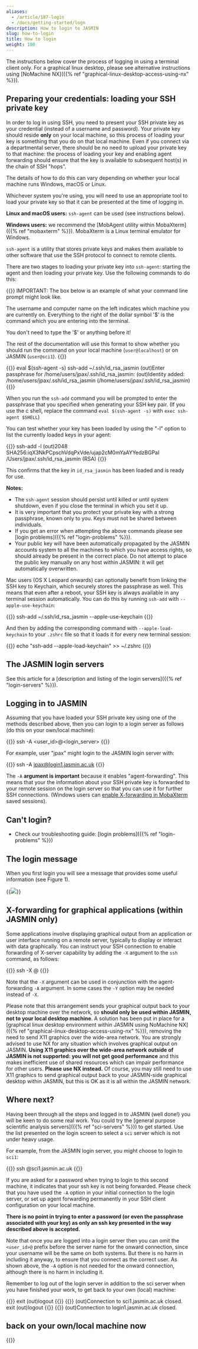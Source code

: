 ```yaml
---
aliases: 
  - /article/187-login
  - /docs/getting-started/logn
description: How to login to JASMIN
slug: how-to-login
title: How to login
weight: 100
---
```


The instructions below cover the process of logging in using a terminal client
only. For a graphical linux desktop, please see alternative instructions using
[NoMachine NX]({{% ref "graphical-linux-desktop-access-using-nx" %}}).

## Preparing your credentials: loading your SSH private key

In order to log in using SSH, you need to present your SSH private key as your
credential (instead of a username and password). Your private key should
reside **only** on your local machine, so this process of loading your key is
something that you do on that local machine. Even if you connect via a
departmental server, there should be no need to upload your private key to
that machine: the process of loading your key and enabling agent forwarding
should ensure that the key is available to subsequent host(s) in the chain of
SSH "hops".

The details of how to do this can vary depending on whether your local machine
runs Windows, macOS or Linux.

Whichever system you're using, you will need to use an appropriate tool to
load your private key so that it can be presented at the time of logging in.

**Linux and macOS users:** `ssh-agent` can be used (see instructions below).

**Windows users:** we recommend the [MobAgent utility within MobaXterm]({{% ref "mobaxterm" %}}).
MobaXterm is a Linux terminal emulator for Windows.

`ssh-agent` is a utility that stores private keys and makes them available to
other software that use the SSH protocol to connect to remote clients.

There are two stages to loading your private key into `ssh-agent`: starting
the agent and then loading your private key. Use the following commands to do
this:

{{<alert type="info">}}
IMPORTANT: The box below is an example of what your command line prompt
might look like.

The username and computer name on the left indicates which machine you are
currently on. Everything to the right of the dollar symbol '$' is the command
which you are entering into the terminal.

You don't need to type the '$' or anything before it!

The rest of the documentation will use this format to show whether you should
run the command on your local machine (`user@localhost`) or on JASMIN (`user@sci1`).
{{</alert>}}

{{<command user="user" host="localhost">}}
eval $(ssh-agent -s)
ssh-add ~/.ssh/id_rsa_jasmin
(out)Enter passphrase for /home/users/jpax/.ssh/id_rsa_jasmin:
(out)Identity added: /home/users/jpax/.ssh/id_rsa_jasmin (/home/users/jpax/.ssh/id_rsa_jasmin)
{{</command>}}

When you run the `ssh-add` command you will be prompted to enter the
passphrase that you specified when generating your SSH key pair. (If you use
the c shell, replace the command `eval $(ssh-agent -s)` with `exec ssh-agent $SHELL`)

You can test whether your key has been loaded by using the "-l" option to list
the currently loaded keys in your agent:

{{<command user="user" host="localhost">}}
ssh-add -l
(out)2048 SHA256:iqX3NkPCpschVdqPxVde/ujap2cM0mYaAYYedzBGPaI /Users/jpax/.ssh/id_rsa_jasmin (RSA)
{{</command>}}

This confirms that the key in `id_rsa_jasmin` has been loaded and is ready for
use.

**Notes:**

- The `ssh-agent` session should persist until killed or until system shutdown, even if you close the terminal in which you set it up.
- It is very important that you protect your private key with a strong passphrase, known only to you. Keys must not be shared between individuals.
- If you get an error when attempting the above commands please see [login problems]({{% ref "login-problems" %}}).
- Your public key will have been automatically propagated by the JASMIN accounts system to all the machines to which you have access rights, so should already be present in the correct place. Do not attempt to place the public key manually on any host within JASMIN: it will get automatically overwritten.

Mac users (OS X Leopard onwards) can optionally benefit from linking the SSH
key to Keychain, which securely stores the passphrase as well. This means that
even after a reboot, your SSH key is always available in any terminal session
automatically. You can do this by running `ssh-add` with `--apple-use-keychain`:

{{<command user="user" host="localhost">}}
ssh-add ~/.ssh/id_rsa_jasmin --apple-use-keychain
{{</command>}}

And then by adding the corresponding command with `--apple-load-keychain`  to your `.zshrc` file so
that it loads it for every new terminal session:

{{<command user="user" host="localhost">}}
echo "ssh-add --apple-load-keychain" >> ~/.zshrc
{{</command>}}

## The JASMIN login servers

See this article for a [description and listing of the login servers]({{% ref "login-servers" %}}).

## Logging in to JASMIN

Assuming that you have loaded your SSH private key using one of the methods
described above, then you can login to a login server as follows (do this on your own/local machine):

{{<command user="user" host="localhost">}}
ssh -A <user_id>@<login_server>
{{</command>}}

For example, user "jpax" might login to the JASMIN login server with:

{{<command user="user" host="localhost">}}
ssh -A jpax@login1.jasmin.ac.uk
{{</command>}}

The `-A` **argument is important** because it enables "agent-forwarding".
This means that your the information about your SSH private key is forwarded
to your remote session on the login server so that you can use it for further
SSH connections. (Windows users can [enable X-forwarding in
MobaXterm](https://mobaxterm.mobatek.net/documentation.html#4_1_6) saved
sessions).

## Can't login?

- Check our troubleshooting guide: [login problems]({{% ref "login-problems" %}})

## The login message

When you first login you will see a message that provides some useful
information (see Figure 1).

{{<image src="img/docs/login/motd-labelled.png" caption="The login message shown on login1.jasmin.ac.uk.">}}

## X-forwarding for graphical applications (within JASMIN only)

Some applications involve displaying graphical output from an application or user interface running on a remote server,
typically to display or interact with data graphically. You can instruct
your SSH connection to enable forwarding of X-server capability by adding the
`-X` argument to the `ssh` command, as follows:

{{<command user="user" host="localhost">}}
ssh -X <user>@<hostname>
{{</command>}}

Note that the `-X` argument can be used in conjunction with the agent-forwarding
`-A` argument. In some cases the `-Y` option may be needed instead of
`-X`.

Please note that this arrangement sends your graphical output back to your
desktop machine over the network, so **should only be used within JASMIN, not
to your local desktop machine**. A solution has been put in place for a
[graphical linux desktop environment within JASMIN using NoMachine NX]({{% ref "graphical-linux-desktop-access-using-nx" %}}),
removing the need to send X11
graphics over the wide-area network. You are strongly advised to use NX for
any situation which involves graphical output on JASMIN. **Using X11 graphics
over the wide-area network outside of JASMIN is not supported: you will not
get good performance** and this makes inefficient use of shared resources
which can impair performance for other users. **Please use NX instead.** Of
course, you may still need to use X11 graphics to send graphical output back
to your JASMIN-side graphical desktop within JASMIN, but this is OK as it is
all within the JASMIN network.

## Where next?

Having been through all the steps and logged in to JASMIN (well done!) you
will be keen to do some real work. You could try the [general purpose
scientific analysis servers]({{% ref "sci-servers" %}}) to get started. Use
the list presented on the login screen to select a `sci` server which is not
under heavy usage.

For example, from the JASMIN login server, you might choose to login to
`sci1`:

{{<command user="user" host="login1">}}
ssh <user>@sci1.jasmin.ac.uk
{{</command>}}

If you are asked for a password when trying to login to this second machine,
it indicates that your ssh key is not being forwarded. Please check that you
have used the `-A` option in your initial connection to the login server, or
set up agent forwarding permanently in your SSH client configuration on your
local machine.

**There is no point in trying to enter a password (or even the passphrase
associated with your key) as only an ssh key presented in the way described
above is accepted.**

Note that once you are logged into a login server then you can omit the
`<user_id>@` prefix before the server name for the onward connection, since
your username will be the same on both systems. But there is no harm in
including it anyway, to ensure that you connect as the correct user. As shown
above, the `-A` option is not needed for the onward connection, although there
is no harm in including it.

Remember to log out of the login server in addition to the sci server when you
have finished your work, to get back to your own (local) machine:

{{<command user="user" host="sci1">}}
exit
(out)logout
{{</command>}}
{{<command user="user" host="login1">}}
(out)Connection to sci1.jasmin.ac.uk closed.
exit
(out)logout
{{</command>}}
{{<command user="user" host="localhost">}}
(out)Connection to login1.jasmin.ac.uk closed.
## back on your own/local machine now
{{</command>}}
